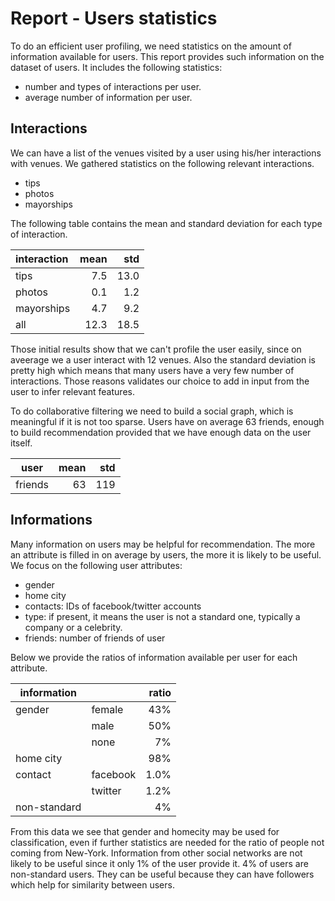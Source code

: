 Report - Users statistics
=========

To do an efficient user profiling, we need statistics on the amount of information available for users. This report provides such information on the dataset of users. It includes the following statistics:
* number and types of interactions per user.
* average number of information per user.

Interactions
----
We can have a list of the venues visited by a user using his/her interactions with venues. We gathered statistics on the following relevant interactions. 

* tips
* photos
* mayorships
 
The following table contains the mean and standard deviation for each type of interaction.

| interaction | mean |  std |
|:----------- | ----:| ----:|
| tips        |  7.5 | 13.0 |
| photos      |  0.1 |  1.2 |
| mayorships  |  4.7 |  9.2 |
| all         | 12.3 | 18.5 |

Those initial results show that we can't profile the user easily, since on aveerage we a user interact with 12 venues.
Also the standard deviation is pretty high which means that many users have a very few number of interactions.
Those reasons validates our choice to add in input from the user to infer relevant features.

To do collaborative filtering we need to build a social graph, which is meaningful if it is not too sparse. Users have on average 63 friends, enough to build recommendation provided that we have enough data on the user itself.

| user         |    mean  |  std  |
|--------------|---------:|------:|
| friends      |        63|   119 |


Informations
----
Many information on users may be helpful for recommendation. The more an attribute is filled in on average by users, the more it is likely to be useful.  We focus on the following user attributes:

* gender
* home city
* contacts: IDs of facebook/twitter accounts
* type: if present, it means the user is not a standard one, typically a company or a celebrity.
* friends: number of friends of user

Below we provide the ratios of information available per user for each attribute.

| information  |          | ratio | 
|--------------|----------|------:|
| gender       | female   |   43% |
|              | male     |   50% |
|              | none     |    7% |
| home city    |          |   98% |
| contact      | facebook | 1.0%  |
|              | twitter  | 1.2%  |
| non-standard |          |  4%   |

From this data we see that gender and homecity may be used for classification, even if further statistics are needed for the ratio of people not coming from New-York.
Information from other social networks are not likely to be useful since it only 1% of the user provide it.
4% of users are non-standard users. They can be useful because they can have followers which help for similarity between users.











    